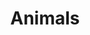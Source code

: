 ---
# description: Plants
featured_image: featured-image.jpg
sort_by: Name # Exif.Date
sort_order: desc
title: Animals
#type: gallery
menus:
  main:
    name: Animals
    weight: 4

params:
  theme: light
---